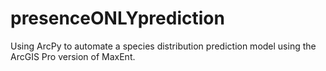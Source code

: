 # presenceONLYprediction
Using ArcPy to automate a species distribution prediction model using the ArcGIS Pro version of MaxEnt.
